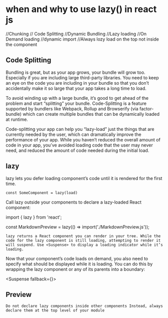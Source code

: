 # when and why to use lazy() in react js

//Chunking
// Code Splitting
//Dynamic Bundling
//Lazy loading
//On Demand loading
//dynamic import
//Always lozy load on the top not inside the component

## Code Splitting

Bundling is great, but as your app grows, your bundle will grow too. Especially if you are including large third-party libraries. You need to keep an eye on the code you are including in your bundle so that you don’t accidentally make it so large that your app takes a long time to load.

To avoid winding up with a large bundle, it’s good to get ahead of the problem and start “splitting” your bundle. Code-Splitting is a feature supported by bundlers like Webpack, Rollup and Browserify (via factor-bundle) which can create multiple bundles that can be dynamically loaded at runtime.

Code-splitting your app can help you “lazy-load” just the things that are currently needed by the user, which can dramatically improve the performance of your app. While you haven’t reduced the overall amount of code in your app, you’ve avoided loading code that the user may never need, and reduced the amount of code needed during the initial load.

## lazy

lazy lets you defer loading component’s code until it is rendered for the first time.

`const SomeComponent = lazy(load)`

Call lazy outside your components to declare a lazy-loaded React component:

import { lazy } from 'react';

const MarkdownPreview = lazy(() => import('./MarkdownPreview.js'));

`lazy returns a React component you can render in your tree. While the code for the lazy component is still loading, attempting to render it will suspend. Use <Suspense> to display a loading indicator while it’s loading.`

Now that your component’s code loads on demand, you also need to specify what should be displayed while it is loading. You can do this by wrapping the lazy component or any of its parents into a <Suspense> boundary:

<Suspense fallback={<Loading />}>

  <h2>Preview</h2>
  <MarkdownPreview />
 </Suspense>

`Do not declare lazy components inside other components Instead, always declare them at the top level of your module `
